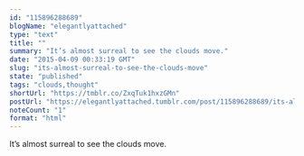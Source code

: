 ```yaml
---
id: "115896288689"
blogName: "elegantlyattached"
type: "text"
title: ""
summary: "It’s almost surreal to see the clouds move."
date: "2015-04-09 00:33:19 GMT"
slug: "its-almost-surreal-to-see-the-clouds-move"
state: "published"
tags: "clouds,thought"
shortUrl: "https://tmblr.co/ZxqTuk1hxzGMn"
postUrl: "https://elegantlyattached.tumblr.com/post/115896288689/its-almost-surreal-to-see-the-clouds-move"
noteCount: "1"
format: "html"
---
```


It’s almost surreal to see the clouds move.
